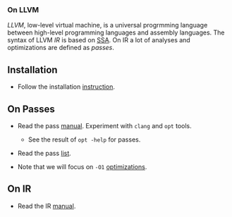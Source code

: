 ### On LLVM ###

*LLVM*, low-level virtual machine, is a universal progrmming language
between high-level programming languages and assembly languages. The
syntax of LLVM *IR* is based on
[SSA](http://en.wikipedia.org/wiki/Static_single_assignment_form). On
IR a lot of analyses and optimizations are defined as *passes*.

## Installation ##

* Follow the installation [instruction](http://llvm.org/docs/GettingStarted.html#getting-started-quickly-a-summary).

## On Passes ##

* Read the pass [manual](http://llvm.org/docs/WritingAnLLVMPass.html). Experiment with `clang` and `opt` tools.

  + See the result of `opt -help` for passes.

* Read the pass [list](http://llvm.org/docs/Passes.html).

* Note that we will focus on `-O1` [optimizations](passes/O1.txt).

## On IR ##

* Read the IR [manual](http://llvm.org/docs/LangRef.html).
